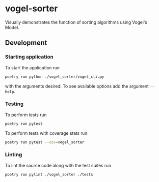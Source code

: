 # vogel-sorter

Visually demonstrates the function of sorting algorithms using Vogel's Model.

## Development

### Starting application
To start the application run
```bash
poetry run python ./vogel_sorter/vogel_cli.py
```
with the arguments desired. To see available options add the argument `--help`.

### Testing
To perform tests run
```bash
poetry run pytest
```

To perform tests with coverage stats run
```bash
poetry run pytest --cov=vogel_sorter
```

### Linting
To lint the source code along with the test suites run
```bash
poetry run pylint ./vogel_sorter ./tests
```
